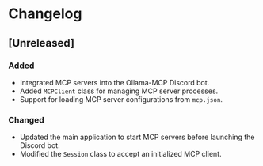 # Changelog

## [Unreleased]

### Added

- Integrated MCP servers into the Ollama-MCP Discord bot.
- Added `MCPClient` class for managing MCP server processes.
- Support for loading MCP server configurations from `mcp.json`.

### Changed

- Updated the main application to start MCP servers before launching the Discord bot.
- Modified the `Session` class to accept an initialized MCP client.
